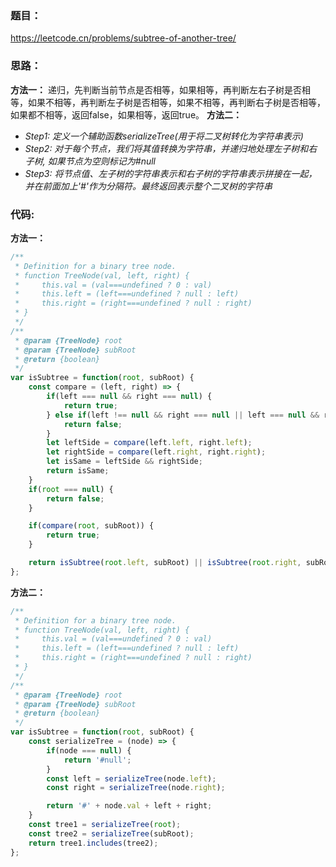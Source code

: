 ### **题目：**
https://leetcode.cn/problems/subtree-of-another-tree/

### **思路：** 
**方法一：** 递归，先判断当前节点是否相等，如果相等，再判断左右子树是否相等，如果不相等，再判断左子树是否相等，如果不相等，再判断右子树是否相等，如果都不相等，返回false，如果相等，返回true。
**方法二：** 
- *Step1: 定义一个辅助函数serializeTree(用于将二叉树转化为字符串表示)*
- *Step2: 对于每个节点，我们将其值转换为字符串，并递归地处理左子树和右子树, 如果节点为空则标记为#null*
- *Step3: 将节点值、左子树的字符串表示和右子树的字符串表示拼接在一起，并在前面加上'#'作为分隔符。最终返回表示整个二叉树的字符串*


### **代码:**
**方法一：**
```js
/**
 * Definition for a binary tree node.
 * function TreeNode(val, left, right) {
 *     this.val = (val===undefined ? 0 : val)
 *     this.left = (left===undefined ? null : left)
 *     this.right = (right===undefined ? null : right)
 * }
 */
/**
 * @param {TreeNode} root
 * @param {TreeNode} subRoot
 * @return {boolean}
 */
var isSubtree = function(root, subRoot) {
    const compare = (left, right) => {
        if(left === null && right === null) {
            return true;
        } else if(left !== null && right === null || left === null && right !== null || left.val !== right.val) {
            return false;
        }
        let leftSide = compare(left.left, right.left);
        let rightSide = compare(left.right, right.right);
        let isSame = leftSide && rightSide;
        return isSame;
    }
    if(root === null) {
        return false;
    }

    if(compare(root, subRoot)) {
        return true;
    }

    return isSubtree(root.left, subRoot) || isSubtree(root.right, subRoot);
};
```

**方法二：**
```js
/**
 * Definition for a binary tree node.
 * function TreeNode(val, left, right) {
 *     this.val = (val===undefined ? 0 : val)
 *     this.left = (left===undefined ? null : left)
 *     this.right = (right===undefined ? null : right)
 * }
 */
/**
 * @param {TreeNode} root
 * @param {TreeNode} subRoot
 * @return {boolean}
 */
var isSubtree = function(root, subRoot) {
    const serializeTree = (node) => {
        if(node === null) {
            return '#null';
        }
        const left = serializeTree(node.left);
        const right = serializeTree(node.right);

        return '#' + node.val + left + right;
    }
    const tree1 = serializeTree(root);
    const tree2 = serializeTree(subRoot);
    return tree1.includes(tree2);
};
```